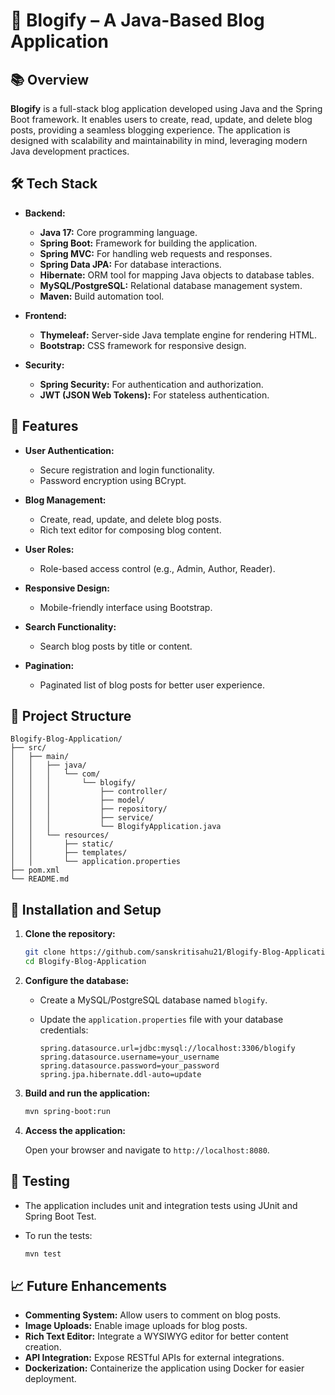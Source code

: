 # 📝 Blogify – A Java-Based Blog Application

## 📚 Overview

**Blogify** is a full-stack blog application developed using Java and the Spring Boot framework. It enables users to create, read, update, and delete blog posts, providing a seamless blogging experience. The application is designed with scalability and maintainability in mind, leveraging modern Java development practices.

## 🛠️ Tech Stack

* **Backend:**

  * **Java 17:** Core programming language.
  * **Spring Boot:** Framework for building the application.
  * **Spring MVC:** For handling web requests and responses.
  * **Spring Data JPA:** For database interactions.
  * **Hibernate:** ORM tool for mapping Java objects to database tables.
  * **MySQL/PostgreSQL:** Relational database management system.
  * **Maven:** Build automation tool.

* **Frontend:**

  * **Thymeleaf:** Server-side Java template engine for rendering HTML.
  * **Bootstrap:** CSS framework for responsive design.

* **Security:**

  * **Spring Security:** For authentication and authorization.
  * **JWT (JSON Web Tokens):** For stateless authentication.

## 🚀 Features

* **User Authentication:**

  * Secure registration and login functionality.
  * Password encryption using BCrypt.

* **Blog Management:**

  * Create, read, update, and delete blog posts.
  * Rich text editor for composing blog content.

* **User Roles:**

  * Role-based access control (e.g., Admin, Author, Reader).

* **Responsive Design:**

  * Mobile-friendly interface using Bootstrap.

* **Search Functionality:**

  * Search blog posts by title or content.

* **Pagination:**

  * Paginated list of blog posts for better user experience.

## 📂 Project Structure

```
Blogify-Blog-Application/
├── src/
│   ├── main/
│   │   ├── java/
│   │   │   └── com/
│   │   │       └── blogify/
│   │   │           ├── controller/
│   │   │           ├── model/
│   │   │           ├── repository/
│   │   │           ├── service/
│   │   │           └── BlogifyApplication.java
│   │   └── resources/
│   │       ├── static/
│   │       ├── templates/
│   │       └── application.properties
├── pom.xml
└── README.md
```

## 🧰 Installation and Setup

1. **Clone the repository:**

   ```bash
   git clone https://github.com/sanskritisahu21/Blogify-Blog-Application.git
   cd Blogify-Blog-Application
   ```

2. **Configure the database:**

   * Create a MySQL/PostgreSQL database named `blogify`.
   * Update the `application.properties` file with your database credentials:

     ```properties
     spring.datasource.url=jdbc:mysql://localhost:3306/blogify
     spring.datasource.username=your_username
     spring.datasource.password=your_password
     spring.jpa.hibernate.ddl-auto=update
     ```

3. **Build and run the application:**

   ```bash
   mvn spring-boot:run
   ```

4. **Access the application:**

   Open your browser and navigate to `http://localhost:8080`.

## 🧪 Testing

* The application includes unit and integration tests using JUnit and Spring Boot Test.
* To run the tests:

  ```bash
  mvn test
  ```

## 📈 Future Enhancements

* **Commenting System:** Allow users to comment on blog posts.
* **Image Uploads:** Enable image uploads for blog posts.
* **Rich Text Editor:** Integrate a WYSIWYG editor for better content creation.
* **API Integration:** Expose RESTful APIs for external integrations.
* **Dockerization:** Containerize the application using Docker for easier deployment.
